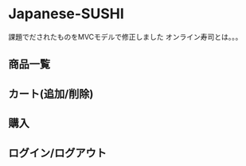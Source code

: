 # Japanese-SUSHI
課題でだされたものをMVCモデルで修正しました
オンライン寿司とは。。。

## 商品一覧

## カート(追加/削除)

## 購入

## ログイン/ログアウト

